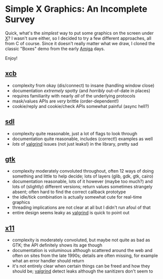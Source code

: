 # Simple X Graphics: An Incomplete Survey

Quick, what's the *simplest* way to put some graphics on the screen under
[X](https://en.wikipedia.org/wiki/X_Window_System)?
I wasn't sure either, so I decided to try a few different approaches, all
from C of course.
Since it doesn't really matter what we draw, I cloned the classic "Boxes" demo
from the early [Amiga](https://en.wikipedia.org/wiki/Amiga) days.

Enjoy!

## [xcb](https://en.wikipedia.org/wiki/XCB)

- complexity from okay (dis/connect) to insane (handling window close)
- documentation *extremely* spotty (and *horribly* out-of-date in places)
- requires familiarity with nearly *all* of the underlying protocols
- mask/values APIs are *very* brittle (order-dependent!)
- cookie/reply and cookie/check APIs somewhat painful (async hell?)

## [sdl](https://en.wikipedia.org/wiki/Simple_DirectMedia_Layer)

- complexity quite reasonable, just a lot of flags to look through
- documentation quite reasonable, includes (correct!) examples as well
- *lots* of [valgrind](https://en.wikipedia.org/wiki/Valgrind) issues (not just
  leaks!) in the library, pretty sad

## [gtk](https://en.wikipedia.org/wiki/GTK%2B)

- complexity moderately convoluted throughout, often 12 ways of doing something
  and little to help decide; lots of layers (glib, gdk, gtk, cairo)
- documentation reasonable, lots of it however (maybe too much?) and lots of
  (slightly) different versions; return values sometimes strangely absent;
  often hard to find the correct callback prototype
- the idle/tick combination is actually somewhat cute for real-time graphics
- threading implications are not clear at all but I didn't run afoul of that
- entire design seems leaky as [valgrind](https://en.wikipedia.org/wiki/Valgrind)
  is quick to point out

## [x11](https://en.wikipedia.org/wiki/X_Window_System)

- complexity is moderately convoluted, but maybe not quite as bad as GTK; the
  API definitely shows its age though
- documentation is voluminous although scattered around the web and often on
  sites from the late 1990s; details are often missing, for example what an
  error handler should return
- it's not entirely clear when certain things can be freed and how they should
  be; [valgrind](https://en.wikipedia.org/wiki/Valgrind) detect leaks although
  the sanitizers don't seem to
